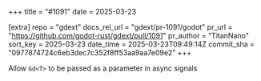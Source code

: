 +++
title = "#1091"
date = 2025-03-23

[extra]
repo = "gdext"
docs_rel_url = "gdext/pr-1091/godot"
pr_url = "https://github.com/godot-rust/gdext/pull/1091"
pr_author = "TitanNano"
sort_key = 2025-03-23
date_time = 2025-03-23T09:49:14Z
commit_sha = "0977874724c6eb3dec7c352f8ff53aa9aa7e09e2"
+++

Allow `Gd<T>` to be passed as a parameter in async signals

